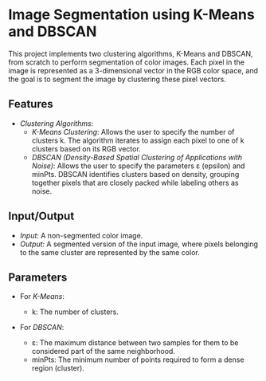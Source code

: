 # Image Segmentation using K-Means and DBSCAN

This project implements two clustering algorithms, K-Means and DBSCAN, from scratch to perform segmentation of color images. Each pixel in the image is represented as a 3-dimensional vector in the RGB color space, and the goal is to segment the image by clustering these pixel vectors.

## Features
- *Clustering Algorithms*:
  - *K-Means Clustering*: Allows the user to specify the number of clusters k. The algorithm iterates to assign each pixel to one of k clusters based on its RGB vector.
  - *DBSCAN (Density-Based Spatial Clustering of Applications with Noise)*: Allows the user to specify the parameters ε (epsilon) and minPts. DBSCAN identifies clusters based on density, grouping together pixels that are closely packed while labeling others as noise.

## Input/Output
- *Input*: A non-segmented color image.
- *Output*: A segmented version of the input image, where pixels belonging to the same cluster are represented by the same color.

## Parameters
- For *K-Means*:
  - k: The number of clusters.
  
- For *DBSCAN*:
  - ε: The maximum distance between two samples for them to be considered part of the same neighborhood.
  - minPts: The minimum number of points required to form a dense region (cluster).


